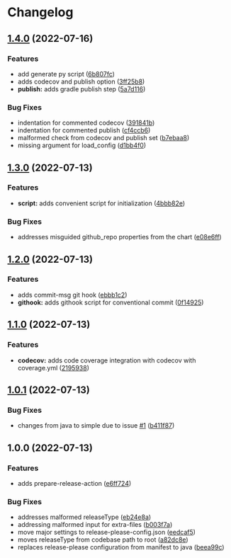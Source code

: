 # Changelog

## [1.4.0](https://github.com/state303/release-please-template/compare/v1.3.0...v1.4.0) (2022-07-16)


### Features

* add generate py script ([6b807fc](https://github.com/state303/release-please-template/commit/6b807fc67b76f35e19be53c673f778e133f9bfb2))
* adds codecov and publish option ([3ff25b8](https://github.com/state303/release-please-template/commit/3ff25b86ea90dd3fbf0d61eea2782abca7a1b2cf))
* **publish:** adds gradle publish step ([5a7d116](https://github.com/state303/release-please-template/commit/5a7d116a10ede98df81564d8d1ee1e2431bf4427))


### Bug Fixes

* indentation for commented codecov ([391841b](https://github.com/state303/release-please-template/commit/391841b6e9542efe881c2c75f4be17724c9ee278))
* indentation for commented publish ([cf4ccb6](https://github.com/state303/release-please-template/commit/cf4ccb659bedc39d401fc6ebfd4fd3a1da7193da))
* malformed check from codecov and publish set ([b7ebaa8](https://github.com/state303/release-please-template/commit/b7ebaa82f2305a17cc7be31b4b685fa46f9fd8be))
* missing argument for load_config ([d1bb4f0](https://github.com/state303/release-please-template/commit/d1bb4f0a095fb0a62ba731d53d3400e07958ddc5))

## [1.3.0](https://github.com/state303/release-please-template/compare/v1.2.0...v1.3.0) (2022-07-13)


### Features

* **script:** adds convenient script for initialization ([4bbb82e](https://github.com/state303/release-please-template/commit/4bbb82eeeb18098e46216bcee0d4c41412edff96))


### Bug Fixes

* addresses misguided github_repo properties from the chart ([e08e6ff](https://github.com/state303/release-please-template/commit/e08e6ffe85b56af5f5d4d1e77e554b22eba411e4))

## [1.2.0](https://github.com/state303/release-please-template/compare/v1.1.0...v1.2.0) (2022-07-13)


### Features

* adds commit-msg git hook ([ebbb1c2](https://github.com/state303/release-please-template/commit/ebbb1c2af901352617b99ca2205f7a0f92ca5e3e))
* **githook:** adds githook script for conventional commit ([0f14925](https://github.com/state303/release-please-template/commit/0f14925aaa60dbb3f23d872d952a536f6efc3c3c))

## [1.1.0](https://github.com/state303/release-please-template/compare/v1.0.1...v1.1.0) (2022-07-13)


### Features

* **codecov:** adds code coverage integration with codecov with coverage.yml ([2195938](https://github.com/state303/release-please-template/commit/21959381e5a5a36968bfebdee259df8979e5bc66))

## [1.0.1](https://github.com/state303/release-please-template/compare/v1.0.0...v1.0.1) (2022-07-13)


### Bug Fixes

* changes from java to simple due to issue [#1](https://github.com/state303/release-please-template/issues/1) ([b411f87](https://github.com/state303/release-please-template/commit/b411f87e0c4507835d240958d3a34bfcccfea3a9))

## 1.0.0 (2022-07-13)


### Features

* adds prepare-release-action ([e6ff724](https://github.com/state303/release-please-template/commit/e6ff72465bf44dd594235ea3950b2a3a0e3ed4e0))


### Bug Fixes

* addresses malformed releaseType ([eb24e8a](https://github.com/state303/release-please-template/commit/eb24e8a2751ed1f2f8589cf22161b05a4b008e80))
* addressing malformed input for extra-files ([b003f7a](https://github.com/state303/release-please-template/commit/b003f7a96d80be7186597757457d8cb9b1da11c9))
* move major settings to release-please-config.json ([eedcaf5](https://github.com/state303/release-please-template/commit/eedcaf5e805dc74f1d92d61ee1f837bea3cd9157))
* moves releaseType from codebase path to root ([a82dc8e](https://github.com/state303/release-please-template/commit/a82dc8eb8fe94d712b700a4b25ec347bb9f8112c))
* replaces release-please configuration from manifest to java ([beea99c](https://github.com/state303/release-please-template/commit/beea99c9ca81a7de6c78ac2489ab9a9e05c3681f))
